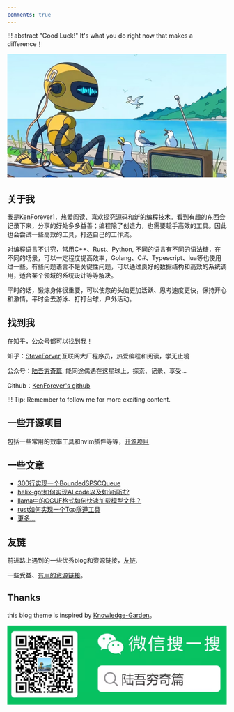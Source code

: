 ```yaml
---
comments: true
---
```

<!-- <p align="center">
  <p align="center">
      <img src="https://github-readme-stats.vercel.app/api?username=KenForever1&count_private=true" />
  </p>
  <p align="center">
    <a href="https://996.icu"><img src="https://img.shields.io/badge/link-996.icu-red.svg" alt="996.icu" /></a>
  </p>
</p> -->

<!--START_SECTION:waka-->
<!--END_SECTION:waka-->
!!! abstract "Good Luck!"
    It's what you do right now that makes a difference！

![](https://raw.githubusercontent.com/KenForever1/CDN/main/compress-logo-back-light.jpg)

## 关于我

我是KenForever1，热爱阅读、喜欢探究源码和新的编程技术。看到有趣的东西会记录下来，分享的好处多多益善；编程除了创造力，也需要趁手高效的工具。因此也会尝试一些高效的工具，打造自己的工作流。

对编程语言不讲究，常用C++、Rust、Python, 不同的语言有不同的语法糖，在不同的场景，可以一定程度提高效率，Golang、C#、Typescript、lua等也使用过一些。有些问题语言不是关键性问题，可以通过良好的数据结构和高效的系统调用，适合某个领域的系统设计等等解决。

平时的话，锻炼身体很重要，可以使您的头脑更加活跃、思考速度更快，保持开心和激情。平时会去游泳、打打台球，户外活动。

## 找到我
<!-- Ken is Kenneth Lane Thompson, Dmr is Dennis MacAlistair Ritchie. Pay tribute to their work. -->
在知乎，公众号都可以找到我！

知乎：[SteveForver](https://www.zhihu.com/people/steveforever/columns),互联网大厂程序员，热爱编程和阅读，学无止境

公众号：[陆吾穷奇篇](https://mp.weixin.qq.com/s/SWspdJGOkcsky3ifs79-mA?token=406256589&lang=zh_CN), 能同途偶遇在这星球上，探索、记录、享受...

Github：[KenForever's github](https://github.com/KenForever1)

<!-- - [KenForever's CSDN](https://blog.csdn.net/DmrForever) -->

!!! Tip: Remember to follow me for more exciting content.

## 一些开源项目

包括一些常用的效率工具和nvim插件等等，[开源项目](./flinks/projects.md)

## 一些文章

+ [300行实现一个BoundedSPSCQueue](./blog/posts/300行实现一个BoundedSPSCQueue.md)
+ [helix-gpt如何实现AI code以及如何调试?](https://mp.weixin.qq.com/s/SWspdJGOkcsky3ifs79-mA?token=406256589&lang=zh_CN)
+ [llama中的GGUF格式如何快速加载模型文件？](https://zhuanlan.zhihu.com/p/711237443)
+ [rust如何实现一个Tcp隧道工具](https://zhuanlan.zhihu.com/p/676432293)
+ [更多...](https://kenforever1.github.io/blog/)

## 友链

前进路上遇到的一些优秀blog和资源链接，[友链](./flinks/index.md).

一些受益、[有用的资源链接](./flinks/some_useful_links.md)。

## Thanks
this blog theme is inspired by [Knowledge-Garden](https://gh-pages.weiyan.cc/)。

![](https://raw.githubusercontent.com/KenForever1/CDN/main/wechat-logo-2.png)
